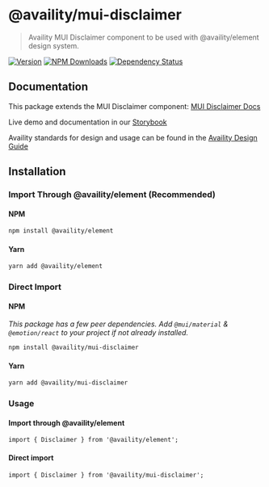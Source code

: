 # @availity/mui-disclaimer

> Availity MUI Disclaimer component to be used with @availity/element design system.

[![Version](https://img.shields.io/npm/v/@availity/mui-disclaimer.svg?style=for-the-badge)](https://www.npmjs.com/package/@availity/mui-disclaimer)
[![NPM Downloads](https://img.shields.io/npm/dt/@availity/mui-disclaimer.svg?style=for-the-badge)](https://www.npmjs.com/package/@availity/mui-disclaimer)
[![Dependency Status](https://img.shields.io/librariesio/release/npm/@availity/mui-disclaimer?style=for-the-badge)](https://github.com/Availity/element/blob/main/packages/mui-disclaimer/package.json)

## Documentation

This package extends the MUI Disclaimer component: [MUI Disclaimer Docs](https://mui.com/components/disclaimer/)

Live demo and documentation in our [Storybook](https://availity.github.io/element/?path=/docs/components-disclaimer-introduction--docs)

Availity standards for design and usage can be found in the [Availity Design Guide](https://design.availity.com/2e36e50c7)

## Installation

### Import Through @availity/element (Recommended)

#### NPM

```bash
npm install @availity/element
```

#### Yarn

```bash
yarn add @availity/element
```

### Direct Import

#### NPM

_This package has a few peer dependencies. Add `@mui/material` & `@emotion/react` to your project if not already installed._

```bash
npm install @availity/mui-disclaimer
```

#### Yarn

```bash
yarn add @availity/mui-disclaimer
```

### Usage

#### Import through @availity/element

```tsx
import { Disclaimer } from '@availity/element';
```

#### Direct import

```tsx
import { Disclaimer } from '@availity/mui-disclaimer';
```
